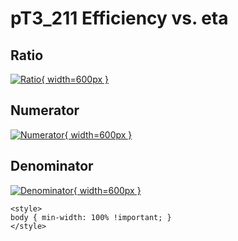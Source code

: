 # pT3_211 Efficiency vs. eta

## Ratio

[![Ratio](../mtv/var/pT3_211_eff_eta.png){ width=600px }](../mtv/var/pT3_211_eff_eta.pdf)

## Numerator

[![Numerator](../mtv/num/pT3_211_eff_eta_num.png){ width=600px }](../mtv/num/pT3_211_eff_eta_num.pdf)

## Denominator

[![Denominator](../mtv/den/pT3_211_eff_eta_den.png){ width=600px }](../mtv/den/pT3_211_eff_eta_den.pdf)


``` {=html}
<style>
body { min-width: 100% !important; }
</style>
```
